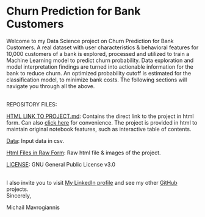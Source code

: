 # Churn Prediction for Bank Customers

Welcome to my Data Science project on Churn Prediction for Bank Customers. A real dataset with user characteristics & behavioral features for 10,000 customers of a bank is explored, processed and utilized to train a Machine Learning model to predict churn probability. Data exploration and model interpretation findings are turned into actionable information for the bank to reduce churn. An optimized probability cutoff is estimated for the classification model, to minimize bank costs. The following sections will navigate you through all the above.

<br /> REPOSITORY FILES:

[HTML LINK TO PROJECT.md](): Contains the direct link to the project in html form. Can also [click here]() for convenience. The project is provided in html to maintain original notebook features, such as interactive table of contents.

[Data](): Input data in csv.

[Html Files in Raw Form](): Raw html file & images of the project.

[LICENSE](): GNU General Public License v3.0

<br /> I also invite you to visit [My LinkedIn profile](https://www.linkedin.com/in/michail-mavrogiannis/) and see my other [GitHub](https://github.com/MichailData?tab=repositories) projects.
<br /> Sincerely,

Michail Mavrogiannis
